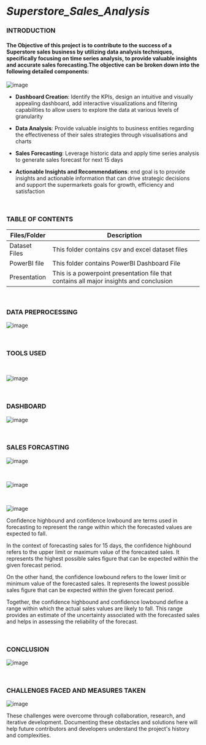 # *Superstore_Sales_Analysis*

### **INTRODUCTION**

#### The Objective of this project is to contribute to the success of a Superstore sales business by utilizing data analysis techniques, specifically focusing on time series analysis, to provide valuable insights and accurate sales forecasting.The objective can be broken down into the following detailed components:  

![image](https://github.com/Rushikesh-Kharat/Superstore_Sales_Analysis/assets/99657888/d93ee8e0-608a-46bd-8ec1-e34190900aab)

- **Dashboard Creation**: Identify the KPIs, design an intuitive and visually appealing dashboard, add interactive visualizations and filtering capabilities to allow users to explore the data at various levels of granularity 

- **Data Analysis**: Provide valuable insights to business entities regarding the effectiveness of their sales strategies through visualisations and charts 

- **Sales Forecasting**: Leverage historic data and apply time series analysis to generate sales forecast for next 15 days 

- **Actionable Insights and Recommendations**: end goal is to provide insights and actionable information that can drive strategic decisions and support the supermarkets goals for growth, efficiency and satisfaction  






<br />

### **TABLE OF CONTENTS**

| Files/Folder | Description |
| -----------  | ----------- |
| Dataset Files       | This folder contains csv and excel dataset files          |
| PowerBI file | This folder contains PowerBI Dashboard File   |
| Presentation | This is a powerpoint presentation file that contains all major insights and conclusion |


<br />

### **DATA PREPROCESSING**

![image](https://github.com/Rushikesh-Kharat/Superstore_Sales_Analysis/assets/99657888/b736b6f8-c8b4-4421-bb9b-f1bc87b2acd2)


<br />
 
### **TOOLS USED**

<br />


![image](https://github.com/Rushikesh-Kharat/Superstore_Sales_Analysis/assets/99657888/b1606fbb-b81d-4751-99c0-c7d1b013a0ef)


<br />
 

### **DASHBOARD**

![image](https://github.com/Rushikesh-Kharat/Superstore_Sales_Analysis/assets/99657888/7422fc6d-f2ba-4a23-aed9-e9028b54ebd6)


<br />

### **SALES FORCASTING**

![image](https://github.com/Rushikesh-Kharat/Superstore_Sales_Analysis/assets/99657888/d9822fd8-6e5d-4ace-bbf0-b0ada912efe8)

<br />
  
![image](https://github.com/Rushikesh-Kharat/Superstore_Sales_Analysis/assets/99657888/26bc9102-a5f6-4347-a590-28e0e7f91648)

<br />

![image](https://github.com/Rushikesh-Kharat/Superstore_Sales_Analysis/assets/99657888/a252f0e3-64f8-4dee-abd9-387a5dd2610e)

Confidence highbound and confidence lowbound are terms used in forecasting to represent the range within which the forecasted values are expected to fall. 

In the context of forecasting sales for 15 days, the confidence highbound refers to the upper limit or maximum value of the forecasted sales. It represents the highest possible sales figure that can be expected within the given forecast period.

On the other hand, the confidence lowbound refers to the lower limit or minimum value of the forecasted sales. It represents the lowest possible sales figure that can be expected within the given forecast period.

Together, the confidence highbound and confidence lowbound define a range within which the actual sales values are likely to fall. This range provides an estimate of the uncertainty associated with the forecasted sales and helps in assessing the reliability of the forecast.

<br />
  
### **CONCLUSION**
![image](https://github.com/Rushikesh-Kharat/Superstore_Sales_Analysis/assets/99657888/25737e6e-8cc6-4e54-a44f-dd650cafb0d5)


<br />



### **CHALLENGES FACED AND MEASURES TAKEN**


  
![image](https://github.com/Rushikesh-Kharat/Superstore_Sales_Analysis/assets/99657888/e3a19eab-cdcc-4772-8fcf-62dcd73ee272)



These challenges were overcome through collaboration, research, and iterative development. Documenting these obstacles and solutions here will help future contributors and developers understand the project's history and complexities.



